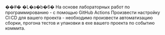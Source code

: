 ��#� �L�a�b�6�
На основе лабораторных работ по программированию - с помощью GitHub Actions Произвести настройку CI:CD для вашего проекта - необходимо произвести автоматизацию сборки, прогона тестов и упаковки в exe вашего проекта по событию коммита.
